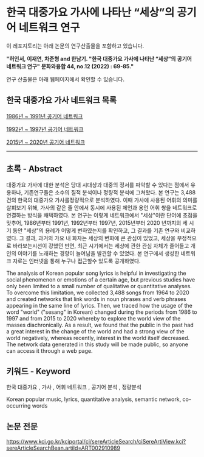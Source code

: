 # 한국 대중가요 가사에 나타난 “세상”의 공기어 네트워크 연구

이 레포지토리는 아래 논문의 연구산출물을 포함하고 있습니다.

**"허인서, 이재연, 차준형 and 한남기. "한국 대중가요 가사에 나타난 “세상”의 공기어 네트워크 연구" 문화와융합 44, no.12 (2022) : 69-85."**

연구 산출물은 아래 웹페이지에서 확인할 수 있습니다.

## 한국 대중가요 가사 네트워크 목록

[1986년 ~ 1991년 공기어 네트워크](https://junhcha.github.io/K-POP-Lyrics-1964-2020/1986to1991/network/#)

[1992년 ~ 1997년 공기어 네트워크](https://junhcha.github.io/K-POP-Lyrics-1964-2020/1992to1997/network)

[2015년 ~ 2020년 공기어 네트워크](https://junhcha.github.io/K-POP-Lyrics-1964-2020/2015to2020/network/#)

---

## 초록 - Abstract

대중가요 가사에 대한 분석은 당대 시대상과 대중의 정서를 파악할 수 있다는 점에서 유용하나, 기존연구들은 소수의 질적 분석이나 정량적 분석에 그쳐왔다. 본 연구는 3,488건의 한국의 대중가요 가사를정량적으로 분석하였다. 이때 가사에 사용된 어휘의 의미를 살펴보기 위해, 가사의 같은 줄 안에서 동시에 사용된 체언과 용언 어휘 쌍을 네트워크로 연결하는 방식을 채택하였다. 본 연구는 이렇게 네트워크에서 "세상"이란 단어에 초점을 맞추어, 1986년부터 1991년, 1992년부터 1997년, 2015년부터 2020 년까지의 세 시기 동안 "세상"의 용례가 어떻게 변하였는지를 확인하고, 그 결과를 기존 연구와 비교하였다. 그 결과, 과거의 가요 내 화자는 세상의 변화에 큰 관심이 있었고, 세상을 부정적으로 바라보는시선이 강했던 반면, 최근 시기에서는 세상에 관한 관심 자체가 줄어들고 개인의 이야기를 노래하는 경향이 늘어남을 발견할 수 있었다. 본 연구에서 생성한 네트워크 자료는 인터넷을 통해 누구나 접근할수 있도록 공개하였다.

The analysis of Korean popular song lyrics is helpful in investigating the social phenomenon or emotions of a certain age, but previous studies have only been limited to a small number of qualitative or quantitative analyses. To overcome this limitation, we collected 3,488 songs from 1964 to 2020 and created networks that link words in noun phrases and verb phrases appearing in the same line of lyrics. Then, we traced how the usage of the word "world" ("sesang" in Korean) changed during the periods from 1986 to 1997 and from 2015 to 2020 whereby to explore the world view of the masses diachronically. As a result, we found that the public in the past had a great interest in the change of the world and had a strong view of the world negatively, whereas recently, interest in the world itself decreased. The network data generated in this study will be made public, so anyone can access it through a web page.

## 키워드 - Keyword

한국 대중가요 , 가사 , 어휘 네트워크 , 공기어 분석 , 정량분석

Korean popular music, lyrics, quantitative analysis, semantic network, co-occurring words

## 논문 전문

https://www.kci.go.kr/kciportal/ci/sereArticleSearch/ciSereArtiView.kci?sereArticleSearchBean.artiId=ART002910989
